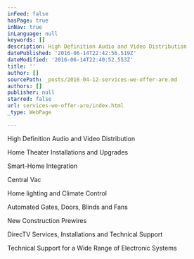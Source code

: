 ```yaml
---
inFeed: false
hasPage: true
inNav: true
inLanguage: null
keywords: []
description: High Definition Audio and Video Distribution
datePublished: '2016-06-14T22:42:56.519Z'
dateModified: '2016-06-14T22:40:52.553Z'
title: ''
author: []
sourcePath: _posts/2016-04-12-services-we-offer-are.md
authors: []
publisher: null
starred: false
url: services-we-offer-are/index.html
_type: WebPage

---
```

High Definition Audio and Video Distribution

Home Theater Installations and Upgrades

Smart-Home Integration

Central Vac

Home lighting and Climate Control

Automated Gates, Doors, Blinds and Fans

New Construction Prewires

DirecTV Services, Installations and Technical Support

Technical Support for a Wide Range of Electronic Systems